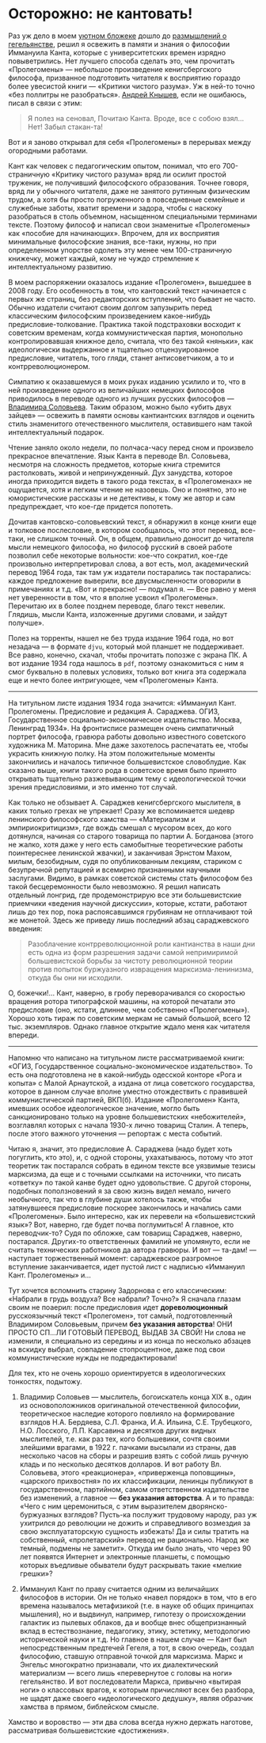 # Осторожно: не кантовать!

Раз уж дело в моем [уютном бложеке](https://t.me/channel_1917) дошло до [размышлений о гегельянстве](https://yababay.github.io/longread/echo-1917/gegel-vs-marx/), решил я освежить в памяти и знания о философии Иммануила Канта, которые с университетских времен изрядно повыветрились. Нет лучшего способа сделать это, чем прочитать «Пролегомены» — небольшое произведение кенигсбергского философа, призванное подготовить читателя к восприятию гораздо более увесистой книги — «Критики чистого разума». Уж в ней-то точно «без поллитры не разобраться». [Андрей Кнышев](https://w.wiki/Bib3), если не ошибаюсь, писал в связи с этим:

> Я полез на сеновал,
> Почитаю Канта.
> Вроде, все с собою взял…
> Нет! Забыл стакан-та!

Вот и я заново открывал для себя «Пролегомены» в перерывах между огородными работами.

Кант как человек с педагогическим опытом, понимал, что его 700-страничную «Критику чистого разума» вряд ли осилит простой труженик, не получивший философского образования. Точнее говоря, вряд ли у обычного читателя, даже не занятого рутинным физическим трудом, а хотя бы просто погруженного в повседневные семейные и служебные заботы, хватит времени и задора, чтобы с наскоку разобраться в столь объемном, насыщенном специальными терминами тексте. Поэтому философ и написал свои знаменитые «Пролегомены» как «пособие для начинающих». Впрочем, для их восприятия минимальные философские знания, все-таки, нужны, но при определенном упорстве одолеть эту менее чем 100-страничную книжечку, может каждый, кому не чуждо стремление к интеллектуальному развитию.

В моем распоряжении оказалось издание «Пролегомен», вышедшее в 2008 году. Его особенность в том, что кантовский текст начинается с первых же страниц, без редакторских вступлений, что бывает не часто. Обычно издатели считают своим долгом запузырить перед классическим философским произведением какое-нибудь предисловие-толкование. Практика такой подстраховки восходит к советским временам, когда коммунистическая партия, монопольно контролировавшая книжное дело, считала, что без такой «няньки», как идеологически выдержанное и тщательно отцензуированное предисловие, читатель, того гляди, станет антисоветчиком, а то и контрреволюционером.

Симпатию к оказавшемуся в моих руках изданию усилило и то, что в ней произведение одного из величайших немецких философов приводилось в переводе одного из лучших русских философов — [Владимира Соловьева](https://w.wiki/EiiV). Таким образом, можно было «убить двух зайцев» — освежить в памяти основы кантиантских взглядов и оценить стиль знаменитого отечественного мыслителя, оставившего нам такой интеллектуальный подарок.

Чтение заняло около недели, по полчаса-часу перед сном и произвело прекрасное впечатление. Язык Канта в переводе Вл. Соловьева, несмотря на сложность предметов, которые книга стремится растолковать, живой и непринужденный. Дух занудства, которое иногда приходится видеть в такого рода текстах, в «Пролегоменах» не ощущается, хотя и легким чтение не назовешь. Оно и понятно, это не юмористические рассказы и не детективы, к тому же автор и сам предупреждает, что кое-где придется попотеть. 

Дочитав кантовско-соловьевский текст, я обнаружил в конце книги еще и толковое послесловие, в котором сообщалось, что этот перевод, все-таки, не слишком точный. Он, в общем, правильно доносит до читателя мысли немецкого философа, но философ русский в своей работе позволил себе некоторые вольности: кое-что сократил, кое-где произвольно интерпретировал слова, а вот есть, мол, академический перевод 1964 года, так там уж издатели постарались так постарались: каждое предложение выверили, все двусмысленности оговорили в примечаниях и т.д. «Вот и прекрасно! — подумал я. — Все равно у меня нет уверенности в том, что я вполне усвоил «Пролегомены». Перечитаю их в более позднем переводе, благо текст невелик. Глядишь, мысли Канта, изложенные другими словами, и зайдут получше».

Полез на торренты, нашел не без труда издание 1964 года, но вот незадача — в формате `djvu`, который мой планшет не поддерживает. Все равно, конечно, скачал, чтобы прочитать попозже с экрана ПК. А вот издание 1934 года нашлось в `pdf`, поэтому ознакомиться с ним я смог буквально в полевых условиях, только вот книга эта содержала еще и нечто более интригующее, чем «Пролегомены» Канта.

***

На титульном листе издания 1934 года значится: «Иммануил Кант. Пролегомены. Предисловие и редакция А. Сараджева. ОГИЗ, Государственное социально-экономическое издательство. Москва, Ленинград 1934». На фронтисписе размещен очень симпатичный портрет философа, гравюра работы довольно известного советского художника М. Маторина. Мне даже захотелось распечатать ее, чтобы украсить книжную полку. На этом положительные моменты закончились и началось типичное большевистское словоблудие. Как сказано выше, книги такого рода в советское время было принято открывать тщательно разжевывающим тему с идеологической точки зрения предисловиями, и это именно тот случай. 

Как только не обзывает А. Сараджев кенигсбергского мыслителя, в каких только грехах не упрекает! Сразу же вспоминается шедевр ленинского философского хамства — «Материализм и эмпириокритицизм», где вождь смешал с мусором всех, до кого дотянулся, начиная со старого товарища по партии А. Богданова (этого не жалко, хотя даже у него есть самобытные теоретические работы поинтереснее ленинской жвачки), и заканчивая Эрнстом Махом, милым, безобидным, судя по опубликованным лекциям, стариком с безупречной репутацией и всемирно признанными научными заслугами. Видимо, в рамках советской системы стать философом без такой бесцеремонности было невозможно. Я решил написать отдельный лонгрид, где продемонстрирую все эти большевистские приемчики «ведения научной дискуссии», которые, кстати, работают лишь до тех пор, пока распоясавшимся грубиянам не отплачивают той же монетой. Здесь же приведу лишь последний абзац сараджевского введения:

> Разоблачение контрреволюционной роли кантианства в наши дни есть одна из форм разрешения задачи самой непримиримой большевистской борьбы за  чистоту революционной теории против попыток буржуазного извращения марксизма-ленинизма, откуда бы они ни исходили.

О, божечки!… Кант, наверно, в гробу переворачивался со скоростью вращения ротора типографской машины, на которой печатали это предисловие (оно, кстати, длиннее, чем собственно «Пролегомены»). Хорошо хоть тираж по советским меркам не самый большой, всего 12 тыс. экземпляров. Однако главное открытие ждало меня как читателя впереди.

***

Напомню что написано на титульном листе рассматриваемой книги: «ОГИЗ, Государственное социально-экономическое издательство». То есть она подготовлена не в какой-нибудь одесской конторе «Рога и копыта» с Малой Арнаутской, а издана от лица советского государства, которое в данном случае вполне уместно отождествить с правившей коммунистической партией, ВКП(б). Издание «Пролегомен» Канта, имевших особое идеологическое значение, могло быть санкционировано только на уровне большевистских «небожителей», возглавлял которых с начала 1930-х лично товарищ Сталин. А теперь, после этого важного уточнения — репортаж с места событий. 

Читаю я, значит, это предисловие А. Сараджева (надо будет хоть погуглить, кто это), и, с одной стороны, ухахатываюсь, потому что этот теоретик так постарался собрать в едином тексте все уязвимые тезисы марксизма, да еще и с точными ссылками на источники, что писать «ответку» по такой канве будет одно удовольствие. С другой стороны, подобных поползновений я за свою жизнь видел немало, ничего необычного, так что в глубине души хотелось также, чтобы затянувшееся предисловие поскорее закончилось и начались сами «Пролегомены». Было интересно, как их перевели на «большевистский язык»? Вот, наверно, где будет почва поглумиться! А главное, кто переводчик-то? Судя по обложке, сам товарищ Сараджев, наверно, постарался. Других-то ответственных фамилий не упомянуто, если не считать технических работников да автора гравюры. И вот ­— та-дам! — наступает торжественный момент: сараджевское разгромное вступление заканчивается, идет пустой лист с надписью «Иммануил Кант. Пролегомены» и…

Тут хочется вспомнить старину Задорнова с его классическим: «Набрали в грудь воздуха? Все набрали? Точно?» Я сначала глазам своим не поаерил: после предисловия идет  **дореволюционный** русскоязычный текст «Пролегомен», тот самый, подготовленный Владимиром Соловьевым, причем **без указания авторства**! ОНИ ПРОСТО СП…ЛИ ГОТОВЫЙ ПЕРЕВОД, ВЫДАВ ЗА СВОЙ! Ни слова не изменили, я специально из середины и из конца по несколько абзацев на вскидку выбрал, совпадение стопроцентное, даже под свои коммунистические нужды не подредактировали!

Для тех, кто не очень хорошо ориентируется в идеологических тонкостях, подытожу.

1. Владимир Соловьев — мыслитель, богоискатель конца XIX в., один из основоположников оригинальной отечественной философии, теоретическое наследие которого повлияло на формирование взглядов Н.А. Бердяева, С.Л. Франка, И.А. Ильина, С.Е. Трубецкого, Н.О. Лосского, Л.П. Карсавина и десятков других видных мыслителей, т.е. как раз тех, кого большевики, сочтя своими злейшими врагами, в 1922 г. пачками высылали из страны, дав несколько часов на сборы и разрешив взять с собой лишь ручную кладь и по несколько десятков долларов. И вот работу Вл. Соловьева, этого «реакционера», «приверженца поповщины», «царского прихвостня» по их классификации, ленинцы публикуют в государственном, партийном, самом ответственном издательстве без изменений, а главное — **без указания авторства**. А и то правда: «Чего с ним церемониться, с этим выразителем дворянско-буржуазных взглядов? Пусть-ка послужит трудовому народу, раз уж ухитрился до революции не дожить и справедливого возмездия за свою эксплуататорскую сущность избежать! Да и силы тратить на собственный, «пролетарский» перевод не рационально. Народ же темный, подмены не заметит». Откуда им было знать, что через 90 лет появятся Интернет и электронные планшеты, с помощью которых въедливые обыватели будут раскрывать такие «мелкие грешки»?

2. Иммануил Кант по праву считается одним из величайших философов в истории. Он не только «навел порядок» в том, что в его времена называлось метафизикой (т.е. в науке об общих принципах мышления), но и выдвинул, например, гипотезу о происхождении галактик из пылевых облаков, да и вообще внес общепризнанный вклад в естествознание, педагогику, этику, эстетику, методологию исторической науки и т.д. Но главное в нашем случае — Кант был непосредственным предтечей Гегеля, а тот, в свою очередь, создал философию, ставшую отправной точкой для марксизма. Маркс и Энгельс многократно признавали, что их диалектический материализм — всего лишь «перевернутое с головы на ноги» гегельянство. И вот последователи Маркса, привычно «вытирая ноги» о классовых врагов, к которым причисляют всех без разбора, не щадят даже своего «идеологического дедушку», являя образчик хамства в прямом, библейском смысле.

Хамство и воровство — эти два слова всегда нужно держать наготове, рассматривая большевистские «достижения».

